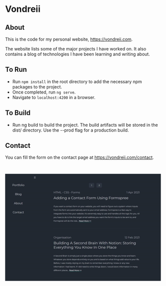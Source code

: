 # Vondreii

## About 

This is the code for my personal website, https://vondreii.com.

The website lists some of the major projects I have worked on. It also contains a blog of technologies I have been learning and writing about.

## To Run

* Run `npm install` in the root directory to add the necessary npm packages to the project.
* Once completed, run `ng serve`.
* Navigate to `localhost:4200` in a browser.

## To Build

* Run ng build to build the project. The build artifacts will be stored in the dist/ directory. Use the --prod flag for a production build.

## Contact

You can fill the form on the contact page at https://vondreii.com/contact.

<br>

![alt text](src/assets/images/vondreii.jpg)